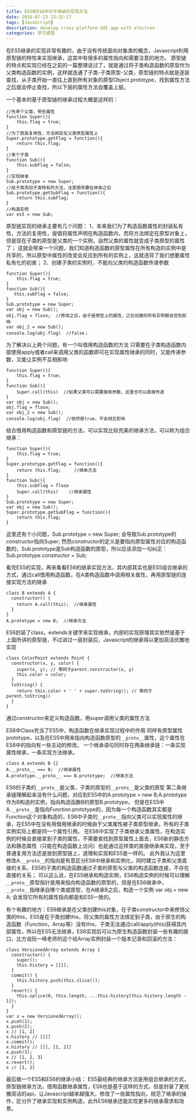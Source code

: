 ```yaml
---
title: ES5和ES6中对于继承的实现方法
date: 2016-07-23 23:32:17
tags: [JavaScript]
description: develop cross-platform GUI app with electron
categories: 学习感悟
---
```


在ES5继承的实现非常有趣的，由于没有传统面向对象类的概念，Javascript利用原型链的特性来实现继承，这其中有很多的属性指向和需要注意的地方。
原型链的特点和实现已经在之前的一篇整理说过了，就是通过将子类构造函数的原型作为父类构造函数的实例，这样就连通了子类-子类原型-父类，原型链的特点就是逐层查找，从子类开始一直往上直到所有对象的原型Object.prototype，找到属性方法之后就会停止查找，所以下层的属性方法会覆盖上层。
<!--more-->
一个基本的基于原型链的继承过程大概是这样的：
```
//先来个父类，带些属性
function Super(){
    this.flag = true;
}
//为了提高复用性，方法绑定在父类原型属性上
Super.prototype.getFlag = function(){
    return this.flag;
}
//来个子类
function Sub(){
    this.subFlag = false;
}
//实现继承
Sub.prototype = new Super;
//给子类添加子类特有的方法，注意顺序要在继承之后
Sub.prototype.getSubFlag = function(){
    return this.subFlag;
}
//构造实例
var es5 = new Sub;
```
原型链实现的继承主要有几个问题：
1、本来我们为了构造函数属性的封装私有性，方法的复用性，提倡将属性声明在构造函数内，而将方法绑定在原型对象上，但是现在子类的原型是父类的一个实例，自然父类的属性就变成子类原型的属性了；
这就会带来一个问题，我们知道构造函数的原型属性在所有构造的实例中是共享的，所以原型中属性的改变会反应到所有的实例上，这就违背了我们想要属性私有化的初衷；
2、创建子类的实例时，不能向父类的构造函数传递参数
```
function Super(){
    this.flag = true;
}
function Sub(){
   this.subFlag = false;
}
Sub.prototype = new Super;
var obj = new Sub();
obj.flag = flase;  //修改之后，由于是原型上的属性，之后创建的所有实例都会受到影响
var obj_2 = new Sub();
console.log(obj.flag)  //false；
```
为了解决以上两个问题，有一个叫借用构造函数的方法
只需要在子类构造函数内部使用apply或者call来调用父类的函数即可在实现属性继承的同时，又能传递参数，又能让实例不互相影响
```
function Super(){
    this.flag = true;
}
function Sub(){
    Super.call(this)  //如果父类可以需要接收参数，这里也可以直接传递
}
var obj = new Sub();
obj.flag = flase;
var obj_2 = new Sub();
console.log(obj.flag)  //依然是true，不会相互影响
```
结合借用构造函数和原型链的方法，可以实现比较完美的继承方法，可以称为组合继承：
```
function Super(){
    this.flag = true;
}
Super.prototype.getFlag = function(){
    return this.flag;     //继承方法
}
function Sub(){
    this.subFlag = flase
    Super.call(this)    //继承属性
}
Sub.prototype = new Super;
var obj = new Sub();
Super.prototype.getSubFlag = function(){
    return this.flag;
}
```
这里还有个小问题，Sub.prototype = new Super;  会导致Sub.prototype的constructor指向Super;
然而constructor的定义是要指向原型属性对应的构造函数的，Sub.prototype是Sub构造函数的原型，所以应该添加一句纠正：
Sub.prototype.constructor = Sub;

看完ES5的实现，再来看看ES6的继承实现方法，其内部其实也是ES5组合继承的方式，通过call借用构造函数，在A类构造函数中调用相关属性，再用原型链的连接实现方法的继承
```
class B extends A {
  constructor() {
    return A.call(this);  //继承属性
  }
}
A.prototype = new B;  //继承方法  
```
ES6封装了class，extends关键字来实现继承，内部的实现原理其实依然是基于上面所讲的原型链，不过进过一层封装后，Javascript的继承得以更加简洁优雅地实现
```
class ColorPoint extends Point {
  constructor(x, y, color) {
    super(x, y); // 等同于parent.constructor(x, y)
    this.color = color;
  }
  toString() {
    return this.color + ' ' + super.toString(); // 等同于parent.toString()
  }
}
```
通过constructor来定义构造函数，用super调用父类的属性方法

ES6中Class充当了ES5中，构造函数在继承实现过程中的作用
同样有原型属性prototype，以及在ES5中用来指向构造函数原型的`__proto__`属性，这个属性在ES6中的指向有一些主动的修改。
一个继承语句同时存在两条继承链：一条实现属性继承，一条实现方法继承。
```
class A extends B {}
A.__proto__ === B;  //继承属性
A.prototype.__proto__ === B.prototype;  //继承方法
```
ES6的子类的`__proto__`是父类，子类的原型的`__proto__`是父类的原型
第二条继承链理解起来没有什么问题，对应到ES5中的A.prototype = new B;A.prototype作为B构造的实例，指向构造函数B的原型B.prototype，
但是在ES5中A.`__proto__`是指向Function.prototype的，因为每一个构造函数其实都是Function这个对象构造的，ES6中子类的`__proto__`指向父类可以实现属性的继承，在ES5中在没有用借用继承的时候由于父类属性被子类原型继承，所有的子类实例实际上都是同一个属性引用。
在ES6中实现了子类继承父类属性，在构造实例的时候会直接拿到子类的属性，不需要查找到原型属性上面去，ES6新的静态方法和静态属性（只能在构造函数上访问）也是通过这样类的直接继承来实现，至于普通复用方法还是放到原型链上，道理和实现和ES5是一样的。
此外我认为这里修改A.`__proto__`的指向是有意区分ES6中继承和实例化，同时建立子类和父类直接的关系，ES5的子类的构造函数通过子类的原型与父类的构造函数连接，不存在直接的关系；
可以这么说，在ES5继承和构造实例，ES6构造实例的时候可以理解`__proto__`原型指针是用来指向构造函数的原型的，但是在ES6继承中，`__proto__`指继承自哪个类或原型，在A继承B之后，构造一个实例 var obj = new A; 会发现它所有的属性指向都是和ES5一致的。


有个有趣的地方：ES6继承是在父类创建this对象，在子类constructor中来修饰父类的this，ES5是在子类创建this，将父类的属性方法绑定到子类，由于原生的构造函数（Function，Array等）没有this，子类无法通过call/apply(this)获得其内部属性，所以在ES5无法继承，ES6实现后可以为原生构造函数封装一些有趣的接口，比方说阮一峰老师的这个给Array实例封装一个版本记录和回滚的方法：
```
class VersionedArray extends Array {
  constructor() {
    super();
    this.history = [[]];
  }
  commit() {
    this.history.push(this.slice());
  }
  revert() {
    this.splice(0, this.length, ...this.history[this.history.length - 1]);
  }
}
var x = new VersionedArray();
x.push(1);
x.push(2);
x // [1, 2]
x.history // [[]]
x.commit();
x.history // [[], [1, 2]]
x.push(3);
x // [1, 2, 3]
x.revert();
x // [1, 2]
```
最后做一个ES5和ES6的继承小结：
ES5最经典的继承方法是用组合继承的方式，原型链继承方法，借用函数继承属性，ES6也是基于这样的方式，但是封装了更优雅简洁的api，让Javascript越来越强大，修改了一些属性指向，规范了继承的操作，区分开了继承实现和实例构造，此外ES6继承还能实现更多的继承需求和场景。






